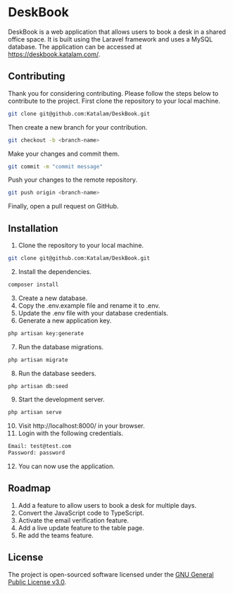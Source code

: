 # DeskBook
DeskBook is a web application that allows users to book a desk in a shared office space. It is built using the Laravel framework and uses a MySQL database. The application can be accessed at https://deskbook.katalam.com/.

## Contributing

Thank you for considering contributing. Please follow the steps below to contribute to the project.
First clone the repository to your local machine.
```bash
git clone git@github.com:Katalam/DeskBook.git
```
Then create a new branch for your contribution.
```bash
git checkout -b <branch-name>
```
Make your changes and commit them.
```bash
git commit -m "commit message"
```
Push your changes to the remote repository.
```bash
git push origin <branch-name>
```
Finally, open a pull request on GitHub.

## Installation
1. Clone the repository to your local machine.
```bash
git clone git@github.com:Katalam/DeskBook.git
```
2. Install the dependencies.
```bash
composer install
```
3. Create a new database.
4. Copy the .env.example file and rename it to .env.
5. Update the .env file with your database credentials.
6. Generate a new application key.
```bash
php artisan key:generate
```
7. Run the database migrations.
```bash
php artisan migrate
```
8. Run the database seeders.
```bash
php artisan db:seed
```
9. Start the development server.
```bash
php artisan serve
```
10. Visit http://localhost:8000/ in your browser.
11. Login with the following credentials.
```bash
Email: test@test.com
Password: password
```
12. You can now use the application.


## Roadmap
1. Add a feature to allow users to book a desk for multiple days.
2. Convert the JavaScript code to TypeScript.
3. Activate the email verification feature.
4. Add a live update feature to the table page.
5. Re add the teams feature.

## License

The project is open-sourced software licensed under the [GNU General Public License v3.0](https://choosealicense.com/licenses/gpl-3.0/).
